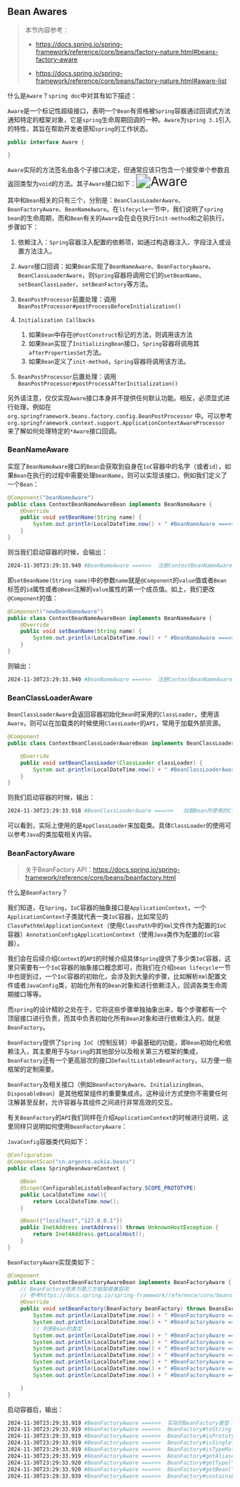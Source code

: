 ## Bean Awares

> 本节内容参考：
>
> - https://docs.spring.io/spring-framework/reference/core/beans/factory-nature.html#beans-factory-aware
>
> - https://docs.spring.io/spring-framework/reference/core/beans/factory-nature.html#aware-list

什么是`Aware`？`spring doc`中对其有如下描述：

`Aware`是一个标记性超级接口，表明一个`Bean`有资格被`Spring`容器通过回调式方法通知特定的框架对象，它是`spring`生命周期回调的一种。`Aware`为`spring 3.1`引入的特性，其旨在帮助开发者感知`spring`的工作状态。

```java
public interface Aware {

}
```

`Aware`实际的方法签名由各个子接口决定，但通常应该只包含一个接受单个参数且返回类型为`void`的方法。其子`Aware`接口如下：<img src="README/Aware-17329798251912.png" alt="Aware" style="zoom:200%;" />

其中和`Bean`相关的只有三个，分别是：`BeanClassLoaderAware`、`BeanFactoryAware`、`BeanNameAware`。在`lifecycle`一节中，我们说明了`spring bean`的生命周期，而和`Bean`有关的`Aware`会在会在执行`Init-method`和之前执行，步骤如下：

1. 依赖注入：`Spring`容器注入配置的依赖项，如通过构造器注入、字段注入或设置方法注入。
2. `Aware`接口回调：如果`Bean`实现了`BeanNameAware`、`BeanFactoryAware`、`BeanClassLoaderAware`，则`Spring`容器将调用它们的`setBeanName`、`setBeanClassLoader`、`setBeanFactory`等方法。
3. `BeanPostProcessor`前置处理：调用`BeanPostProcessor#postProcessBeforeInitialization()`

4. `Initialization Callbacks`
   1. 如果`Bean`中存在`@PostConstruct`标记的方法，则调用该方法
   2. 如果`Bean`实现了`InitializingBean`接口，`Spring`容器将调用其`afterPropertiesSet`方法。
   3. 如果`Bean`定义了`init-method`，`Spring`容器将调用该方法。
5. `BeanPostProcessor`后置处理：调用`BeanPostProcessor#postProcessAfterInitialization()`

另外请注意，仅仅实现`Aware`接口本身并不提供任何默认功能。相反，必须显式进行处理，例如在 `org.springframework.beans.factory.config.BeanPostProcessor` 中。可以参考 `org.springframework.context.support.ApplicationContextAwareProcessor` 来了解如何处理特定的`*Aware`接口回调。

### BeanNameAware

实现了`BeanNameAware`接口的`Bean`会获取到自身在`IoC`容器中的名字（或者`id`），如果`Bean`在执行的过程中需要处理`beanName`，则可以实现该接口，例如我们定义了一个`Bean`：

```java
@Component("beanNameAware")
public class ContextBeanNameAwareBean implements BeanNameAware {
    @Override
    public void setBeanName(String name) {
        System.out.println(LocalDateTime.now() + " #BeanNameAware ===>>>  注册ContextBeanNameAwareBean，bean’s name = " + name);
    }
}
```

则当我们启动容器的时候，会输出：

```bash
2024-11-30T23:29:33.940 #BeanNameAware ===>>>  注册ContextBeanNameAwareBean，bean’s name = beanNameAware
```

即`setBeanName(String name)`中的参数`name`就是`@Component`的`value`值或者`Bean`标签的`id`属性或者`@Bean`注解的`value`属性的第一个成员值。如上，我们更改`@Component`的值：

```java
@Component("newBeanNameAware")
public class ContextBeanNameAwareBean implements BeanNameAware {
    @Override
    public void setBeanName(String name) {
        System.out.println(LocalDateTime.now() + " #BeanNameAware ===>>>  注册ContextBeanNameAwareBean，bean’s name = " + name);
    }
}
```

则输出：

```bash
2024-11-30T23:29:33.940 #BeanNameAware ===>>>  注册ContextBeanNameAwareBean，bean’s name = newBeanNameAware
```

### BeanClassLoaderAware

`BeanClassLoaderAware`会返回容器初始化`Bean`时采用的`ClassLoader`，使用该`Aware`，则可以在加载类的时候使用`ClassLoader`的`API`，常用于加载外部资源。

```java
@Component
public class ContextBeanClassLoaderAwareBean implements BeanClassLoaderAware {

    @Override
    public void setBeanClassLoader(ClassLoader classLoader) {
        System.out.println(LocalDateTime.now() + " #BeanClassLoaderAware ===>>>   加载Bean所使用的ClassLoader：" + classLoader);
    }
}
```

则我们启动容器的时候，输出：

```bash
2024-11-30T23:29:33.918 #BeanClassLoaderAware ===>>>   加载Bean所使用的ClassLoader：sun.misc.Launcher$AppClassLoader@18b4aac2
```

可以看到，实际上使用的是`AppClassLoader`来加载类。具体`ClassLoader`的使用可以参考`Java`的类加载相关内容。

### BeanFactoryAware

> 关于BeanFactory API：https://docs.spring.io/spring-framework/reference/core/beans/beanfactory.html

什么是`BeanFactory`？

我们知道，在`Spring`，`IoC`容器的抽象接口是`ApplicationContext`，一个`ApplicationContext`子类就代表一类`IoC`容器，比如常见的`ClassPathXmlApplicationContext`（使用`ClassPath`中的`Xml`文件作为配置的`IoC`容器）`AnnotationConfigApplicationContext`（使用`Java`类作为配置的`IoC`容器）。

我们会在后续介绍`Context`的`API`的时候介绍具体`Spring`提供了多少类`IoC`容器，这里只需要有一个`IoC`容器的抽象接口概念即可，而我们在介绍`bean lifecycle`一节中也提到过，一个`IoC`容器的初始化，会涉及到大量的步骤，比如解析`Xml`配置文件或者`JavaConfig`类，初始化所有的`Bean`对象和进行依赖注入，回调各类生命周期接口等等。

而`spring`的设计精妙之处在于，它将这些步骤单独抽象出来，每个步骤都有一个顶层接口进行负责，而其中负责初始化所有`Bean`对象和进行依赖注入的，就是`BeanFactory`。

`BeanFactory`提供了`Spring IoC`（控制反转）中最基础的功能，即`Bean`初始化和依赖注入，其主要用于与`Spring`的其他部分以及相关第三方框架的集成，`BeanFactory`还有一个更高层次的接口`DefaultListableBeanFactory`，以方便一些框架的定制需要。

`BeanFactory`及相关接口（例如`BeanFactoryAware`、`InitializingBean`、`DisposableBean`）是其他框架组件的重要集成点。这种设计方式使你不需要任何注解甚至反射，允许容器与其组件之间进行非常高效的交互。

有关`BeanFactory`的`API`我们同样在介绍`ApplicationContext`的时候进行说明，这里同样只说明如何使用`BeanFactoryAware`：

`JavaConfig`容器类代码如下：

```java
@Configuration
@ComponentScan("cn.argento.askia.beans")
public class SpringBeanAwareContext {

    @Bean
    @Scope(ConfigurableListableBeanFactory.SCOPE_PROTOTYPE)
    public LocalDateTime now(){
        return LocalDateTime.now();
    }

    @Bean({"localhost","127.0.0.1"})
    public InetAddress inetAddress() throws UnknownHostException {
        return Inet4Address.getLocalHost();
    }
}
```

`BeanFactoryAware`实现类如下：

```java
@Component
public class ContextBeanFactoryAwareBean implements BeanFactoryAware {
    // BeanFactory用来为第三方框架做兼容用
    // 参考https://docs.spring.io/spring-framework/reference/core/beans/beanfactory.html
    @Override
    public void setBeanFactory(BeanFactory beanFactory) throws BeansException {
        System.out.println(LocalDateTime.now() + " #BeanFactoryAware ===>>>  实际的BeanFactory类型：" + beanFactory.getClass());
        System.out.println(LocalDateTime.now() + " #BeanFactoryAware ===>>>  BeanFactory#toString：" + beanFactory.toString());
        // 判断Bean的类型
        System.out.println(LocalDateTime.now() + " #BeanFactoryAware ===>>>  BeanFactory#isPrototype(\"now\")：" + beanFactory.isPrototype("now"));
        System.out.println(LocalDateTime.now() + " #BeanFactoryAware ===>>>  BeanFactory#isSingleton(\"localhost\")：" + beanFactory.isSingleton("localhost"));
        System.out.println(LocalDateTime.now() + " #BeanFactoryAware ===>>>  BeanFactory#isTypeMatch(\"localhost\", InetAddress.class)：" + beanFactory.isTypeMatch("localhost", InetAddress.class));
        System.out.println(LocalDateTime.now() + " #BeanFactoryAware ===>>>  BeanFactory#getAliases(\"localhost\")：" + Arrays.toString(beanFactory.getAliases("localhost")));
        System.out.println(LocalDateTime.now() + " #BeanFactoryAware ===>>>  BeanFactory#getType(\"localhost\")：" + beanFactory.getType("localhost"));
        System.out.println(LocalDateTime.now() + " #BeanFactoryAware ===>>>  BeanFactory#getBean(\"localhost\")：" + beanFactory.getBean("localhost"));
        System.out.println(LocalDateTime.now() + " #BeanFactoryAware ===>>>  BeanFactory#containsBean(\"localhost\")：" + beanFactory.containsBean("localhost"));

    }
}
```

启动容器后，输出：

```bash
2024-11-30T23:29:33.919 #BeanFactoryAware ===>>>  实际的BeanFactory类型：class org.springframework.beans.factory.support.DefaultListableBeanFactory
2024-11-30T23:29:33.919 #BeanFactoryAware ===>>>  BeanFactory#toString：org.springframework.beans.factory.support.DefaultListableBeanFactory@192d3247: defining beans [org.springframework.context.annotation.internalConfigurationAnnotationProcessor,org.springframework.context.annotation.internalAutowiredAnnotationProcessor,org.springframework.context.annotation.internalCommonAnnotationProcessor,org.springframework.context.event.internalEventListenerProcessor,org.springframework.context.event.internalEventListenerFactory,springBeanAwareContext,contextBeanClassLoaderAwareBean,contextBeanFactoryAwareBean,beanNameAware,now,localhost]; root of factory hierarchy
2024-11-30T23:29:33.919 #BeanFactoryAware ===>>>  BeanFactory#isPrototype("now")：true
2024-11-30T23:29:33.919 #BeanFactoryAware ===>>>  BeanFactory#isSingleton("localhost")：true
2024-11-30T23:29:33.919 #BeanFactoryAware ===>>>  BeanFactory#isTypeMatch("localhost", InetAddress.class)：true
2024-11-30T23:29:33.919 #BeanFactoryAware ===>>>  BeanFactory#getAliases("localhost")：[127.0.0.1]
2024-11-30T23:29:33.920 #BeanFactoryAware ===>>>  BeanFactory#getType("localhost")：class java.net.InetAddress
2024-11-30T23:29:33.920 #BeanFactoryAware ===>>>  BeanFactory#getBean("localhost")：LAPTOP-047TRRV3/192.168.56.1
2024-11-30T23:29:33.939 #BeanFactoryAware ===>>>  BeanFactory#containsBean("localhost")：true
```

